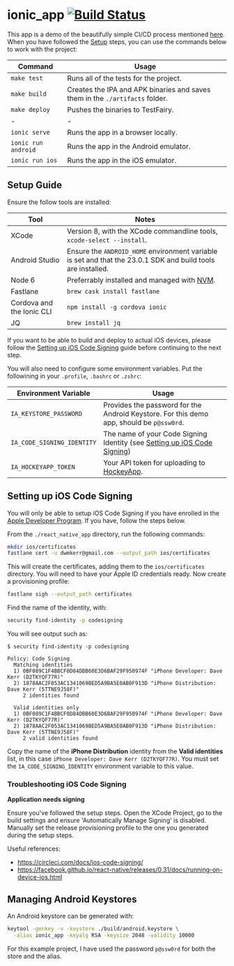 # ionic_app [![Build Status](https://travis-ci.org/dwmkerr/beautifully-simple-app-ci.svg?branch=master)](https://travis-ci.org/dwmkerr/beautifully-simple-app-ci)

This app is a demo of the beautifully simple CI/CD process mentioned [here](../README.md). When you have followed the [Setup](#setup) steps, you can use the commands below to work with the project:

| Command | Usage |
|---------|-------|
| `make test` | Runs all of the tests for the project. |
| `make build` | Creates the IPA and APK binaries and saves them in the `./artifacts` folder. |
| `make deploy` | Pushes the binaries to TestFairy. |
| - | - |
| `ionic serve` | Runs the app in a browser locally. |
| `ionic run android` | Runs the app in the Android emulator. |
| `ionic run ios` | Runs the app in the iOS emulator. |

## Setup Guide

Ensure the follow tools are installed:

| Tool | Notes |
|------|-------|
| XCode | Version 8, with the XCode commandline tools, `xcode-select --install`. |
| Android Studio | Ensure the `ANDROID_HOME` environment variable is set and that the 23.0.1 SDK and build tools are installed. |
| Node 6 | Preferrably installed and managed with [NVM](https://github.com/creationix/nvm). |
| Fastlane | `brew cask install fastlane` |
| Cordova and the Ionic CLI | `npm install -g cordova ionic` |
| JQ | `brew install jq` |

If you want to be able to build and deploy to actual iOS devices, please follow the [Setting up iOS Code Signing](#setting-up-ios-code-signing) guide before continuing to the next step.

You will also need to configure some environment variables. Put the followining in your `.profile`, `.bashrc` or `.zshrc`:

| Environment Variable | Usage |
|----------------------|-------|
| `IA_KEYSTORE_PASSWORD` | Provides the password for the Android Keystore. For this demo app, should be `p@ssw0rd`. |
| `IA_CODE_SIGNING_IDENTITY` | The name of your Code Signing Identity (see [Setting up iOS Code Signing](#Setting-up-iOS-Code-Signing)) |
| `IA_HOCKEYAPP_TOKEN` | Your API token for uploading to [HockeyApp](https://www.hockeyapp.net). |

## Setting up iOS Code Signing

You will only be able to setup iOS Code Signing if you have enrolled in the [Apple Developer Program](https://developer.apple.com/programs/). If you have, follow the steps below.

From the `./react_native_app` directory, run the following commands:

```bash
mkdir ios/certificates
fastlane cert -u dwmkerr@gmail.com --output_path ios/certificates
```

This will create the certificates, adding them to the `ios/certificates` directory. You will need to have your Apple ID credentials ready. Now create a provisioning profile:

```bash
fastlane sigh --output_path certificates
```

Find the name of the identity, with:

```bash
security find-identity -p codesigning
```

You will see output such as:

```
$ security find-identity -p codesigning

Policy: Code Signing
  Matching identities
  1) 0BF089C1F4BBCF0D84DBB60E3D6BAF29F950974F "iPhone Developer: Dave Kerr (D2TKYQF77R)"
  2) 1878AAC2F053AC1341069BED5A9BA5E0AB0F913D "iPhone Distribution: Dave Kerr (5TTNE9J58F)"
     2 identities found

  Valid identities only
  1) 0BF089C1F4BBCF0D84DBB60E3D6BAF29F950974F "iPhone Developer: Dave Kerr (D2TKYQF77R)"
  2) 1878AAC2F053AC1341069BED5A9BA5E0AB0F913D "iPhone Distribution: Dave Kerr (5TTNE9J58F)"
     2 valid identities found
```

Copy the name of the **iPhone Distribution** identity from the **Valid identities** list, in this case `iPhone Developer: Dave Kerr (D2TKYQF77R)`. You must set the `IA_CODE_SIGNING_IDENTITY` environment variable to this value.

### Troubleshooting iOS Code Signing

**Application needs signing**

Ensure you've followed the setup steps. Open the XCode Project, go to the build settings and ensure 'Automatically Manage Signing' is disabled. Manually set the release provisioning profile to the one you generated during the setup steps.

Useful references:

- https://circleci.com/docs/ios-code-signing/
- https://facebook.github.io/react-native/releases/0.31/docs/running-on-device-ios.html

## Managing Android Keystores

An Android keystore can be generated with:

```bash
keytool -genkey -v -keystore ./build/android.keystore \
  -alias ionic_app -keyalg RSA -keysize 2048 -validity 10000
```

For this example project, I have used the password `p@ssw0rd` for both the store and the alias.
